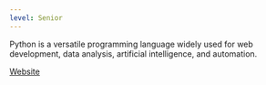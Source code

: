 ```yaml
---
level: Senior
---
```


Python is a versatile programming language widely used for web development, data analysis, artificial intelligence, and automation.

[Website](https://python.org/)
